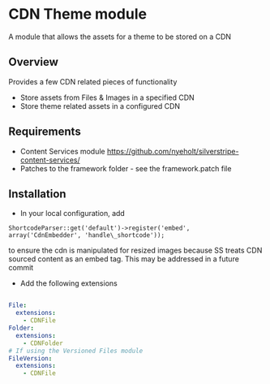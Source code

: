 # CDN Theme module 

A module that allows the assets for a theme to be stored on a CDN

## Overview

Provides a few CDN related pieces of functionality

* Store assets from Files & Images in a specified CDN
* Store theme related assets in a configured CDN



## Requirements

* Content Services module https://github.com/nyeholt/silverstripe-content-services/
* Patches to the framework folder - see the framework.patch file 

## Installation

* In your local configuration, add 

`ShortcodeParser::get('default')->register('embed', array('CdnEmbedder', 'handle\_shortcode'));`

to ensure the cdn is manipulated for resized images because SS treats CDN sourced content
as an embed tag. This may be addressed in a future commit

* Add the following extensions

```yml

File:
  extensions:
    - CDNFile
Folder: 
  extensions:
    - CDNFolder
# If using the Versioned Files module
FileVersion:
  extensions:
    - CDNFile
```
